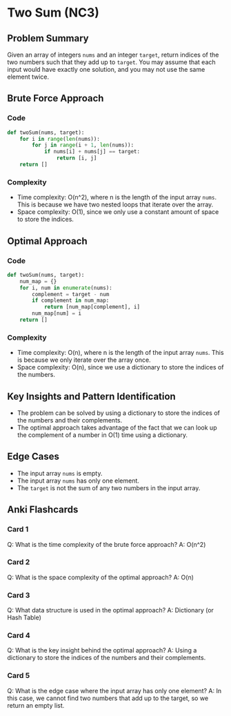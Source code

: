 **Two Sum (NC3)**
=====================

**Problem Summary**
---------------

Given an array of integers `nums` and an integer `target`, return indices of the two numbers such that they add up to `target`. You may assume that each input would have exactly one solution, and you may not use the same element twice.

**Brute Force Approach**
---------------------

### Code
```python
def twoSum(nums, target):
    for i in range(len(nums)):
        for j in range(i + 1, len(nums)):
            if nums[i] + nums[j] == target:
                return [i, j]
    return []
```
### Complexity
* Time complexity: O(n^2), where n is the length of the input array `nums`. This is because we have two nested loops that iterate over the array.
* Space complexity: O(1), since we only use a constant amount of space to store the indices.

**Optimal Approach**
-------------------

### Code
```python
def twoSum(nums, target):
    num_map = {}
    for i, num in enumerate(nums):
        complement = target - num
        if complement in num_map:
            return [num_map[complement], i]
        num_map[num] = i
    return []
```
### Complexity
* Time complexity: O(n), where n is the length of the input array `nums`. This is because we only iterate over the array once.
* Space complexity: O(n), since we use a dictionary to store the indices of the numbers.

**Key Insights and Pattern Identification**
-----------------------------------------

* The problem can be solved by using a dictionary to store the indices of the numbers and their complements.
* The optimal approach takes advantage of the fact that we can look up the complement of a number in O(1) time using a dictionary.

**Edge Cases**
-------------

* The input array `nums` is empty.
* The input array `nums` has only one element.
* The `target` is not the sum of any two numbers in the input array.

**Anki Flashcards**
-----------------

### Card 1
Q: What is the time complexity of the brute force approach?
A: O(n^2)

### Card 2
Q: What is the space complexity of the optimal approach?
A: O(n)

### Card 3
Q: What data structure is used in the optimal approach?
A: Dictionary (or Hash Table)

### Card 4
Q: What is the key insight behind the optimal approach?
A: Using a dictionary to store the indices of the numbers and their complements.

### Card 5
Q: What is the edge case where the input array has only one element?
A: In this case, we cannot find two numbers that add up to the target, so we return an empty list.